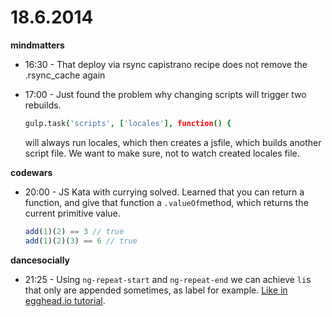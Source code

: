 # 18.6.2014

**mindmatters**

- 16:30 - That deploy via rsync capistrano recipe does not remove the .rsync_cache again

- 17:00 - Just found the problem why changing scripts will trigger two rebuilds.

    ```coffeescript
    gulp.task('scripts', ['locales'], function() {
    ```

    will always run locales, which then creates a jsfile, which builds another script file. We want to make sure, not to watch created locales file.


**codewars**

- 20:00 - JS Kata with currying solved. Learned that you can return a function, and give that function a `.valueOf`method, which returns the current primitive value.

    ```js
    add(1)(2) == 3 // true
    add(1)(2)(3) == 6 // true
    ```


**dancesocially**

- 21:25 - Using `ng-repeat-start` and `ng-repeat-end` we can achieve `li`s that only are appended sometimes, as label for example. [Like in egghead.io tutorial](https://egghead.io/lessons/angularjs-ng-repeat-start).
